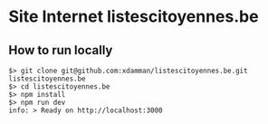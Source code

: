 # Site Internet listescitoyennes.be

## How to run locally

```
$> git clone git@github.com:xdamman/listescitoyennes.be.git listescitoyennes.be
$> cd listescitoyennes.be
$> npm install
$> npm run dev
info: > Ready on http://localhost:3000
```
